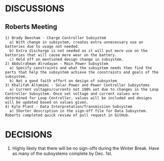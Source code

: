 # DISCUSSIONS
  ## Roberts Meeting
    1) Brady Beecham - Charge Controller Subsystem
      a) With change in subsystem, creates extra unnecessary use on batteries due to usage not needed.
      b) Extra discharge is not needed as it will put more use on the batteries that will cause more wear on the battery.
      c) Hold off on mentioned design change in subsystem.
    2) Abdulrahman Alrudayan - Main Power Subsystem
      a) Specify constraints and what the subsystem needs then find the parts that help the subsystem achieve the constraints and goals of the subsystem.
      b) Not a good faith effort on design of subsystem
    3) Khalifah Altamimi - Solar Power and Power Controller Subsystems
      a) Current voltages/currents not 100% set due to changes in the Loop Controller Subsystem. Once set voltage and current values are determined for Loop Controller, values will be included and designs will be updated based on values given.
    4) Kyle Plant - Data Interpretation/Transmission Subsystem
      a) Shorter description in the sign-off file for Data Subsystem. Roberts completed quick review of pull request in GitHub.
# DECISIONS
  1) Highly likely that there will be no sign-offs during the Winter Break. Have as many of the subsystems complete by Dec. 1st.
